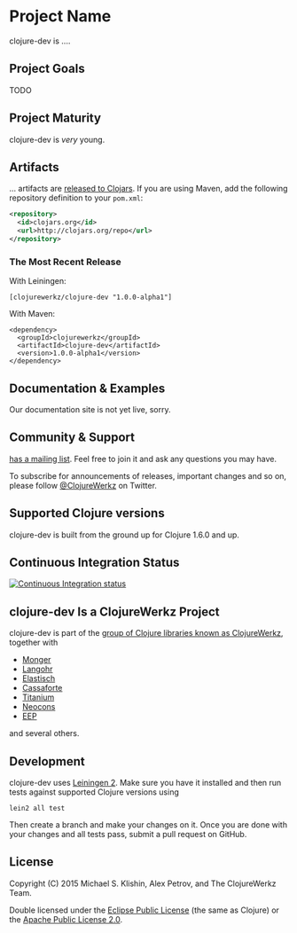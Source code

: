 # Project Name

clojure-dev is ....


## Project Goals

TODO

## Project Maturity

clojure-dev is *very* young.


## Artifacts

... artifacts are [released to Clojars](https://clojars.org/clojurewerkz/clojure-dev). If you are using Maven, add the following repository
definition to your `pom.xml`:

``` xml
<repository>
  <id>clojars.org</id>
  <url>http://clojars.org/repo</url>
</repository>
```

### The Most Recent Release

With Leiningen:

    [clojurewerkz/clojure-dev "1.0.0-alpha1"]


With Maven:

    <dependency>
      <groupId>clojurewerkz</groupId>
      <artifactId>clojure-dev</artifactId>
      <version>1.0.0-alpha1</version>
    </dependency>


## Documentation & Examples

Our documentation site is not yet live, sorry.


## Community & Support

[ has a mailing
list](https://groups.google.com/forum/#!forum/clojure-clojure-dev). Feel
free to join it and ask any questions you may have.

To subscribe for announcements of releases, important changes and so on, please follow [@ClojureWerkz](https://twitter.com/clojurewerkz) on Twitter.



## Supported Clojure versions

clojure-dev is built from the ground up for Clojure 1.6.0 and up.


## Continuous Integration Status

[![Continuous Integration status](https://secure.travis-ci.org/clojurewerkz/clojure-dev.png)](http://travis-ci.org/clojurewerkz/clojure-dev)


## clojure-dev Is a ClojureWerkz Project

clojure-dev is part of the [group of Clojure libraries known as ClojureWerkz](http://clojurewerkz.org), together with

 * [Monger](http://clojuremongodb.info)
 * [Langohr](http://clojurerabbitmq.info)
 * [Elastisch](http://clojureelasticsearch.info)
 * [Cassaforte](http://clojurecassandra.info)
 * [Titanium](http://titanium.clojurewerkz.org)
 * [Neocons](http://clojureneo4j.info)
 * [EEP](https://github.com/clojurewerkz/eep)

and several others.


## Development

clojure-dev uses [Leiningen
2](https://github.com/technomancy/leiningen/blob/master/doc/TUTORIAL.md). Make
sure you have it installed and then run tests against supported
Clojure versions using

    lein2 all test

Then create a branch and make your changes on it. Once you are done
with your changes and all tests pass, submit a pull request on GitHub.



## License

Copyright (C) 2015 Michael S. Klishin, Alex Petrov, and The ClojureWerkz Team.

Double licensed under the [Eclipse Public License](http://www.eclipse.org/legal/epl-v10.html) (the same as Clojure) or
the [Apache Public License 2.0](http://www.apache.org/licenses/LICENSE-2.0.html).
